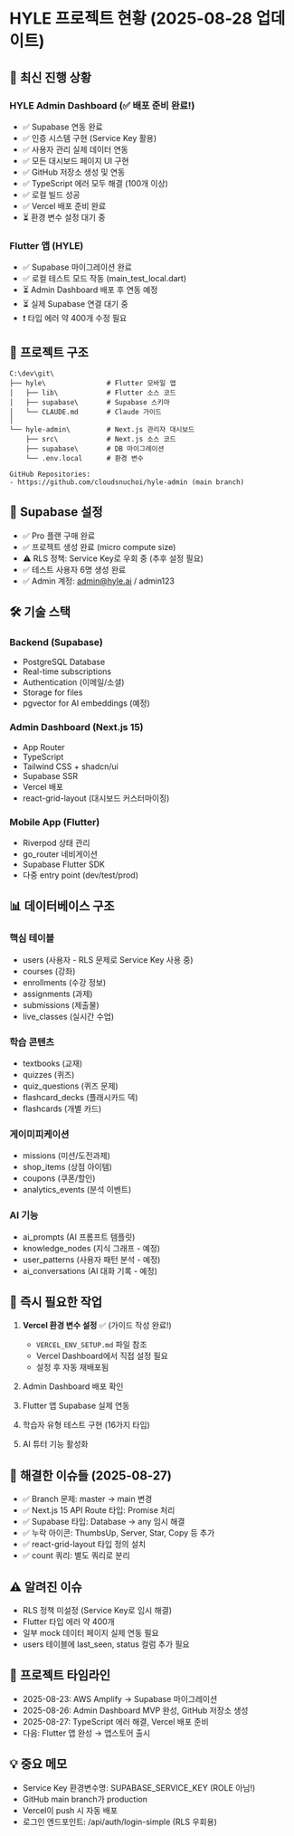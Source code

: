 # HYLE 프로젝트 현황 (2025-08-28 업데이트)

## 🚀 최신 진행 상황

### HYLE Admin Dashboard (✅ 배포 준비 완료!)
- ✅ Supabase 연동 완료
- ✅ 인증 시스템 구현 (Service Key 활용)
- ✅ 사용자 관리 실제 데이터 연동
- ✅ 모든 대시보드 페이지 UI 구현
- ✅ GitHub 저장소 생성 및 연동
- ✅ TypeScript 에러 모두 해결 (100개 이상)
- ✅ 로컬 빌드 성공
- ✅ Vercel 배포 준비 완료
- ⏳ 환경 변수 설정 대기 중

### Flutter 앱 (HYLE)
- ✅ Supabase 마이그레이션 완료
- ✅ 로컬 테스트 모드 작동 (main_test_local.dart)
- ⏳ Admin Dashboard 배포 후 연동 예정
- ⏳ 실제 Supabase 연결 대기 중
- ❗ 타입 에러 약 400개 수정 필요

## 📁 프로젝트 구조
```
C:\dev\git\
├── hyle\               # Flutter 모바일 앱
│   ├── lib\            # Flutter 소스 코드
│   ├── supabase\       # Supabase 스키마
│   └── CLAUDE.md       # Claude 가이드
│
└── hyle-admin\         # Next.js 관리자 대시보드
    ├── src\            # Next.js 소스 코드
    ├── supabase\       # DB 마이그레이션
    └── .env.local      # 환경 변수

GitHub Repositories:
- https://github.com/cloudsnuchoi/hyle-admin (main branch)
```

## 🔐 Supabase 설정
- ✅ Pro 플랜 구매 완료
- ✅ 프로젝트 생성 완료 (micro compute size)
- ⚠️ RLS 정책: Service Key로 우회 중 (추후 설정 필요)
- ✅ 테스트 사용자 6명 생성 완료
- ✅ Admin 계정: admin@hyle.ai / admin123

## 🛠️ 기술 스택

### Backend (Supabase)
- PostgreSQL Database
- Real-time subscriptions
- Authentication (이메일/소셜)
- Storage for files
- pgvector for AI embeddings (예정)

### Admin Dashboard (Next.js 15)
- App Router
- TypeScript
- Tailwind CSS + shadcn/ui
- Supabase SSR
- Vercel 배포
- react-grid-layout (대시보드 커스터마이징)

### Mobile App (Flutter)
- Riverpod 상태 관리
- go_router 네비게이션
- Supabase Flutter SDK
- 다중 entry point (dev/test/prod)

## 📊 데이터베이스 구조
### 핵심 테이블
- users (사용자 - RLS 문제로 Service Key 사용 중)
- courses (강좌)
- enrollments (수강 정보)
- assignments (과제)
- submissions (제출물)
- live_classes (실시간 수업)

### 학습 콘텐츠
- textbooks (교재)
- quizzes (퀴즈)
- quiz_questions (퀴즈 문제)
- flashcard_decks (플래시카드 덱)
- flashcards (개별 카드)

### 게이미피케이션
- missions (미션/도전과제)
- shop_items (상점 아이템)
- coupons (쿠폰/할인)
- analytics_events (분석 이벤트)

### AI 기능
- ai_prompts (AI 프롬프트 템플릿)
- knowledge_nodes (지식 그래프 - 예정)
- user_patterns (사용자 패턴 분석 - 예정)
- ai_conversations (AI 대화 기록 - 예정)

## 🎯 즉시 필요한 작업
1. **Vercel 환경 변수 설정** ✅ (가이드 작성 완료!)
   - `VERCEL_ENV_SETUP.md` 파일 참조
   - Vercel Dashboard에서 직접 설정 필요
   - 설정 후 자동 재배포됨

2. Admin Dashboard 배포 확인
3. Flutter 앱 Supabase 실제 연동
4. 학습자 유형 테스트 구현 (16가지 타입)
5. AI 튜터 기능 활성화

## 🐛 해결한 이슈들 (2025-08-27)
- ✅ Branch 문제: master → main 변경
- ✅ Next.js 15 API Route 타입: Promise<params> 처리
- ✅ Supabase 타입: Database → any 임시 해결
- ✅ 누락 아이콘: ThumbsUp, Server, Star, Copy 등 추가
- ✅ react-grid-layout 타입 정의 설치
- ✅ count 쿼리: 별도 쿼리로 분리

## ⚠️ 알려진 이슈
- RLS 정책 미설정 (Service Key로 임시 해결)
- Flutter 타입 에러 약 400개
- 일부 mock 데이터 페이지 실제 연동 필요
- users 테이블에 last_seen, status 컬럼 추가 필요

## 📅 프로젝트 타임라인
- 2025-08-23: AWS Amplify → Supabase 마이그레이션
- 2025-08-26: Admin Dashboard MVP 완성, GitHub 저장소 생성
- 2025-08-27: TypeScript 에러 해결, Vercel 배포 준비
- 다음: Flutter 앱 완성 → 앱스토어 출시

## 💡 중요 메모
- Service Key 환경변수명: SUPABASE_SERVICE_KEY (ROLE 아님!)
- GitHub main branch가 production
- Vercel이 push 시 자동 배포
- 로그인 엔드포인트: /api/auth/login-simple (RLS 우회용)